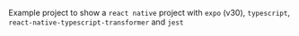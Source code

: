 Example project to show a `react native` project with `expo` (v30), `typescript`, `react-native-typescript-transformer` and `jest`
